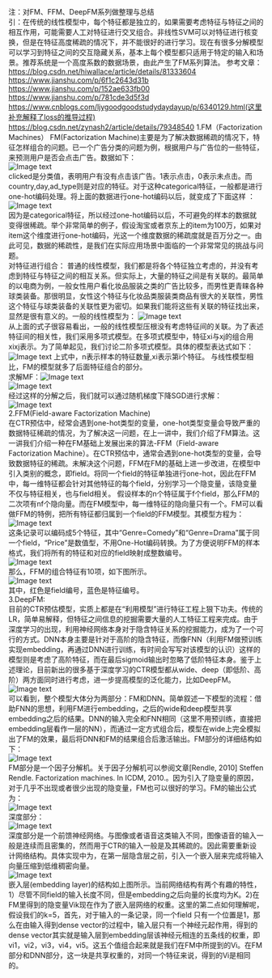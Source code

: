 注：对FM、FFM、DeepFM系列做整理与总结  
引：在传统的线性模型中，每个特征都是独立的，如果需要考虑特征与特征之间的相互作用，可能需要人工对特征进行交叉组合。非线性SVM可以对特征进行核变换，但是在特征高度稀疏的情况下，并不能很好的进行学习。现在有很多分解模型可以学习到特征之间的交互隐藏关系，基本上每个模型都只适用于特定的输入和场景。推荐系统是一个高度系数的数据场景，由此产生了FM系列算法。
参考文章：https://blog.csdn.net/hiwallace/article/details/81333604   
https://www.jianshu.com/p/6f1c2643d31b  
https://www.jianshu.com/p/152ae633fb00  
https://www.jianshu.com/p/781cde3d5f3d  
https://www.cnblogs.com/ljygoodgoodstudydaydayup/p/6340129.html(这里补充解释了loss的推导过程)  
https://blog.csdn.net/zynash2/article/details/79348540
1.FM（Factorization Machines）
FM(Factorization Machine)主要是为了解决数据稀疏的情况下，特征怎样组合的问题。已一个广告分类的问题为例，根据用户与广告位的一些特征，来预测用户是否会点击广告。数据如下：  
![Image text](https://github.com/wqf321/recommandation-reading/blob/master/FM%E3%80%81FFM%E3%80%81DeepFM/1.png)  
clicked是分类值，表明用户有没有点击该广告。1表示点击，0表示未点击。而country,day,ad_type则是对应的特征。对于这种categorical特征，一般都是进行one-hot编码处理。将上面的数据进行one-hot编码以后，就变成了下面这样 ：  ![Image text](https://github.com/wqf321/recommandation-reading/blob/master/FM%E3%80%81FFM%E3%80%81DeepFM/2.png)   
因为是categorical特征，所以经过one-hot编码以后，不可避免的样本的数据就变得很稀疏。举个非常简单的例子，假设淘宝或者京东上的item为100万，如果对item这个维度进行one-hot编码，光这一个维度数据的稀疏度就是百万分之一。由此可见，数据的稀疏性，是我们在实际应用场景中面临的一个非常常见的挑战与问题。  
对特征进行组合：  普通的线性模型，我们都是将各个特征独立考虑的，并没有考虑到特征与特征之间的相互关系。但实际上，大量的特征之间是有关联的。最简单的以电商为例，一般女性用户看化妆品服装之类的广告比较多，而男性更青睐各种球类装备。那很明显，女性这个特征与化妆品类服装类商品有很大的关联性，男性这个特征与球类装备的关联性更为密切。如果我们能将这些有关联的特征找出来，显然是很有意义的。一般的线性模型为：  ![Image text](https://github.com/wqf321/recommandation-reading/blob/master/FM%E3%80%81FFM%E3%80%81DeepFM/3.png)   
从上面的式子很容易看出，一般的线性模型压根没有考虑特征间的关联。为了表述特征间的相关性，我们采用多项式模型。在多项式模型中，特征xi与xj的组合用xixj表示。为了简单起见，我们讨论二阶多项式模型。具体的模型表达式如下：  ![Image text](https://github.com/wqf321/recommandation-reading/blob/master/FM%E3%80%81FFM%E3%80%81DeepFM/4.png)  上式中，n表示样本的特征数量,xi表示第i个特征。
与线性模型相比，FM的模型就多了后面特征组合的部分。   
求解MF：![Image text](https://github.com/wqf321/recommandation-reading/blob/master/FM%E3%80%81FFM%E3%80%81DeepFM/5.png)  
![Image text](https://github.com/wqf321/recommandation-reading/blob/master/FM%E3%80%81FFM%E3%80%81DeepFM/6.png)  
经过这样的分解之后，我们就可以通过随机梯度下降SGD进行求解：  
![Image text](https://github.com/wqf321/recommandation-reading/blob/master/FM%E3%80%81FFM%E3%80%81DeepFM/7.png)  
2.FFM(Field-aware Factorization Machine)  
在CTR预估中，经常会遇到one-hot类型的变量，one-hot类型变量会导致严重的数据特征稀疏的情况，为了解决这一问题，在上一讲中，我们介绍了FM算法。这一讲我们介绍一种在FM基础上发展出来的算法-FFM（Field-aware Factorization Machine）。在CTR预估中，通常会遇到one-hot类型的变量，会导致数据特征的稀疏。未解决这个问题，FFM在FM的基础上进一步改进，在模型中引入类别的概念，即field。将同一个field的特征单独进行one-hot，因此在FFM中，每一维特征都会针对其他特征的每个field，分别学习一个隐变量，该隐变量不仅与特征相关，也与field相关。
假设样本的n个特征属于f个field，那么FFM的二次项有nf个隐向量。而在FM模型中，每一维特征的隐向量只有一个。FM可以看做FFM的特例，把所有特征都归属到一个field的FFM模型。其模型方程为：![Image text](https://github.com/wqf321/recommandation-reading/blob/master/FM%E3%80%81FFM%E3%80%81DeepFM/8.png)  
这条记录可以编码成5个特征，其中“Genre=Comedy”和“Genre=Drama”属于同一个field，“Price”是数值型，不用One-Hot编码转换。为了方便说明FFM的样本格式，我们将所有的特征和对应的field映射成整数编号。  
![Image text](https://github.com/wqf321/recommandation-reading/blob/master/FM%E3%80%81FFM%E3%80%81DeepFM/9.png)   
那么，FFM的组合特征有10项，如下图所示。  
![Image text](https://github.com/wqf321/recommandation-reading/blob/master/FM%E3%80%81FFM%E3%80%81DeepFM/10.png)   
其中，红色是field编号，蓝色是特征编号。  
3.DeepFM:  
目前的CTR预估模型，实质上都是在“利用模型”进行特征工程上狠下功夫。传统的LR，简单易解释，但特征之间信息的挖掘需要大量的人工特征工程来完成。由于深度学习的出现，利用神经网络本身对于隐含特征关系的挖掘能力，成为了一个可行的方式。DNN本身主要是针对于高阶的隐含特征，而像FNN（利用FM做预训练实现embedding，再通过DNN进行训练，有时间会写写对该模型的认识）这样的模型则是考虑了高阶特征，而在最后sigmoid输出时忽略了低阶特征本身。鉴于上述理论，目前新出的很多基于深度学习的CTR模型都从wide、deep（即低阶、高阶）两方面同时进行考虑，进一步提高模型的泛化能力，比如DeepFM。  
![Image text](https://github.com/wqf321/recommandation-reading/blob/master/FM%E3%80%81FFM%E3%80%81DeepFM/11.png)   
可以看到，整个模型大体分为两部分：FM和DNN。简单叙述一下模型的流程：借助FNN的思想，利用FM进行embedding，之后的wide和deep模型共享embedding之后的结果。DNN的输入完全和FNN相同（这里不用预训练，直接把embedding层看作一层的NN），而通过一定方式组合后，模型在wide上完全模拟出了FM的效果，最后将DNN和FM的结果组合后激活输出。FM部分的详细结构如下：  
![Image text](https://github.com/wqf321/recommandation-reading/blob/master/FM%E3%80%81FFM%E3%80%81DeepFM/12.png)   
FM部分是一个因子分解机。关于因子分解机可以参阅文章[Rendle, 2010] Steffen Rendle. Factorization machines. In ICDM, 2010.。因为引入了隐变量的原因，对于几乎不出现或者很少出现的隐变量，FM也可以很好的学习。FM的输出公式为：  
![Image text](https://github.com/wqf321/recommandation-reading/blob/master/FM%E3%80%81FFM%E3%80%81DeepFM/13.png)   
深度部分：  
![Image text](https://github.com/wqf321/recommandation-reading/blob/master/FM%E3%80%81FFM%E3%80%81DeepFM/14.png)   
深度部分是一个前馈神经网络。与图像或者语音这类输入不同，图像语音的输入一般是连续而且密集的，然而用于CTR的输入一般是及其稀疏的。因此需要重新设计网络结构。具体实现中为，在第一层隐含层之前，引入一个嵌入层来完成将输入向量压缩到低维稠密向量。  
![Image text](https://github.com/wqf321/recommandation-reading/blob/master/FM%E3%80%81FFM%E3%80%81DeepFM/15.png)   
嵌入层(embedding layer)的结构如上图所示。当前网络结构有两个有趣的特性，1）尽管不同field的输入长度不同，但是embedding之后向量的长度均为K。2)在FM里得到的隐变量Vik现在作为了嵌入层网络的权重。这里的第二点如何理解呢，假设我们的k=5，首先，对于输入的一条记录，同一个field 只有一个位置是1，那么在由输入得到dense vector的过程中，输入层只有一个神经元起作用，得到的dense vector其实就是输入层到embedding层该神经元相连的五条线的权重，即vi1，vi2，vi3，vi4，vi5。这五个值组合起来就是我们在FM中所提到的Vi。在FM部分和DNN部分，这一块是共享权重的，对同一个特征来说，得到的Vi是相同的。  
